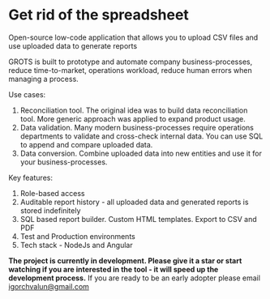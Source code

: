 # Get rid of the spreadsheet
Open-source low-code application that allows you to upload CSV files and use uploaded data to generate reports

GROTS is built to prototype and automate company business-processes, reduce time-to-market, operations workload, reduce human errors when managing a process.

Use cases:
1. Reconciliation tool. The original idea was to build data reconciliation tool. More generic approach was applied to expand product usage.
2. Data validation. Many modern business-processes require operations departments to validate and cross-check internal data. You can use SQL to append and compare uploaded data.
3. Data conversion. Combine uploaded data into new entities and use it for your business-processes.

Key features:
1. Role-based access
2. Auditable report history - all uploaded data and generated reports is stored indefinitely 
3. SQL based report builder. Custom HTML templates. Export to CSV and PDF
4. Test and Production environments
5. Tech stack - NodeJs and Angular

**The project is currently in development. Please give it a star or start watching if you are interested in the tool - it will speed up the development process.**
If you are ready to be an early adopter please email <igorchvalun@gmail.com>
